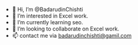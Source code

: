 - 👋 Hi, I’m @BadarudinChishti
- 👀 I’m interested in Excel work. 
- 🌱 I’m currently learning seo. 
- 💞️ I’m looking to collaborate on Excel work. 
- 📫 contact me via badarudinchishti@gamil.com 

<!---
BadarudinChishti/BadarudinChishti is a ✨ special ✨ repository because its `README.md` (this file) appears on your GitHub profile.
You can click the Preview link to take a look at your changes.
--->
